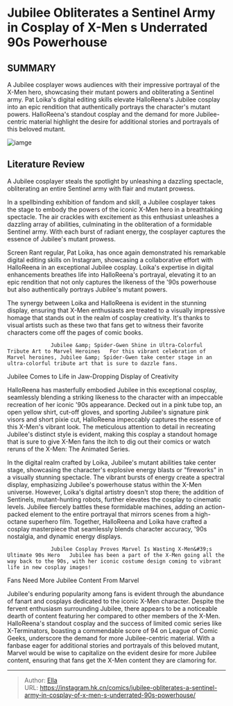 # Jubilee Obliterates a Sentinel Army in Cosplay of X-Men s Underrated 90s Powerhouse


## SUMMARY 



  A Jubilee cosplayer wows audiences with their impressive portrayal of the X-Men hero, showcasing their mutant powers and obliterating a Sentinel army.   Pat Loika&#39;s digital editing skills elevate HalloReena&#39;s Jubilee cosplay into an epic rendition that authentically portrays the character&#39;s mutant powers.   HalloReena&#39;s standout cosplay and the demand for more Jubilee-centric material highlight the desire for additional stories and portrayals of this beloved mutant.  

![iamge](https://static1.srcdn.com/wordpress/wp-content/uploads/2023/01/x-men-jubilee-nuclear-explosion.jpg)

## Literature Review

A Jubilee cosplayer steals the spotlight by unleashing a dazzling spectacle, obliterating an entire Sentinel army with flair and mutant prowess.




In a spellbinding exhibition of fandom and skill, a Jubilee cosplayer takes the stage to embody the powers of the iconic X-Men hero in a breathtaking spectacle. The air crackles with excitement as this enthusiast unleashes a dazzling array of abilities, culminating in the obliteration of a formidable Sentinel army. With each burst of radiant energy, the cosplayer captures the essence of Jubilee&#39;s mutant prowess.




Screen Rant regular, Pat Loika, has once again demonstrated his remarkable digital editing skills on Instagram, showcasing a collaborative effort with HalloReena in an exceptional Jubilee cosplay. Loika&#39;s expertise in digital enhancements breathes life into HalloReena&#39;s portrayal, elevating it to an epic rendition that not only captures the likeness of the &#39;90s powerhouse but also authentically portrays Jubilee&#39;s mutant powers.


 

The synergy between Loika and HalloReena is evident in the stunning display, ensuring that X-Men enthusiasts are treated to a visually impressive homage that stands out in the realm of cosplay creativity. It&#39;s thanks to visual artists such as these two that fans get to witness their favorite characters come off the pages of comic books.




                  Jubilee &amp; Spider-Gwen Shine in Ultra-Colorful Tribute Art to Marvel Heroines   For this vibrant celebration of Marvel heroines, Jubilee &amp; Spider-Gwen take center stage in an ultra-colorful tribute art that is sure to dazzle fans.   


 Jubilee Comes to Life in Jaw-Dropping Display of Creativity 
          

HalloReena has masterfully embodied Jubilee in this exceptional cosplay, seamlessly blending a striking likeness to the character with an impeccable recreation of her iconic &#39;90s appearance. Decked out in a pink tube top, an open yellow shirt, cut-off gloves, and sporting Jubilee&#39;s signature pink visors and short pixie cut, HalloReena impeccably captures the essence of this X-Men&#39;s vibrant look. The meticulous attention to detail in recreating Jubilee&#39;s distinct style is evident, making this cosplay a standout homage that is sure to give X-Men fans the itch to dig out their comics or watch reruns of the X-Men: The Animated Series.




In the digital realm crafted by Loika, Jubilee&#39;s mutant abilities take center stage, showcasing the character&#39;s explosive energy blasts or &#34;fireworks&#34; in a visually stunning spectacle. The vibrant bursts of energy create a spectral display, emphasizing Jubilee&#39;s powerhouse status within the X-Men universe. However, Loika&#39;s digital artistry doesn&#39;t stop there; the addition of Sentinels, mutant-hunting robots, further elevates the cosplay to cinematic levels. Jubilee fiercely battles these formidable machines, adding an action-packed element to the entire portrayal that mirrors scenes from a high-octane superhero film. Together, HalloReena and Loika have crafted a cosplay masterpiece that seamlessly blends character accuracy, &#39;90s nostalgia, and dynamic energy displays.

                  Jubilee Cosplay Proves Marvel Is Wasting X-Men&#39;s Ultimate 90s Hero   Jubilee has been a part of the X-Men going all the way back to the 90s, with her iconic costume design coming to vibrant life in new cosplay images!   






 Fans Need More Jubilee Content From Marvel 
          

Jubilee&#39;s enduring popularity among fans is evident through the abundance of fanart and cosplays dedicated to the iconic X-Men character. Despite the fervent enthusiasm surrounding Jubilee, there appears to be a noticeable dearth of content featuring her compared to other members of the X-Men. HalloReena&#39;s standout cosplay and the success of limited comic series like X-Terminators, boasting a commendable score of 94 on League of Comic Geeks, underscore the demand for more Jubilee-centric material. With a fanbase eager for additional stories and portrayals of this beloved mutant, Marvel would be wise to capitalize on the evident desire for more Jubilee content, ensuring that fans get the X-Men content they are clamoring for.



---

> Author: [Ella](https://instagram.hk.cn/)  
> URL: https://instagram.hk.cn/comics/jubilee-obliterates-a-sentinel-army-in-cosplay-of-x-men-s-underrated-90s-powerhouse/  

